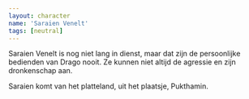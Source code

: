 ```yaml
---
layout: character
name: 'Saraien Venelt'
tags: [neutral]
---
```


Saraien Venelt is nog niet lang in dienst, maar dat zijn de persoonlijke bedienden van Drago nooit. Ze kunnen niet altijd de agressie en zijn dronkenschap aan.

Saraien komt van het platteland, uit het plaatsje, Pukthamin.